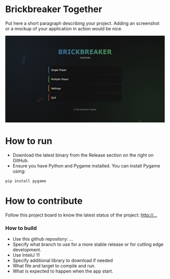 # Brickbreaker Together
Put here a short paragraph describing your project. 
Adding an screenshot or a mockup of your application in action would be nice.  

![This is a screenshot.](images.png)
# How to run 
- Download the latest binary from the Release section on the right on GitHub.
- Ensure you have Python and Pygame installed. You can install Pygame using:
```
pip install pygame
```

# How to contribute
Follow this project board to know the latest status of the project: [http://...]([http://...])  

### How to build
- Use this github repository: ... 
- Specify what branch to use for a more stable release or for cutting edge development.  
- Use InteliJ 11
- Specify additional library to download if needed 
- What file and target to compile and run. 
- What is expected to happen when the app start. 
